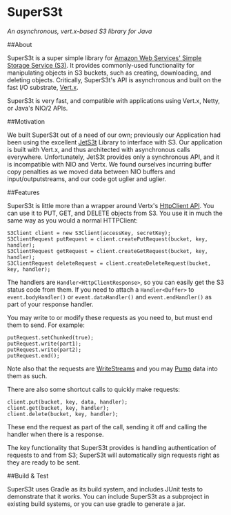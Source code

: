 SuperS3t
========

*An asynchronous, vert.x-based S3 library for Java* 

##About

SuperS3t is a super simple library for [Amazon Web Services' Simple Storage Service (S3)](http://aws.amazon.com/s3/). It provides commonly-used functionality for manipulating objects in S3 buckets, such as creating, downloading, and deleting objects. Critically, SuperS3t's API is asynchronous and built on the fast I/O substrate, [Vert.x](http://vertx.io). 

SuperS3t is very fast, and compatible with applications using Vert.x, Netty, or Java's NIO/2 APIs.

##Motivation

We built SuperS3t out of a need of our own; previously our Application had been using the excellent [JetS3t](http://www.jets3t.org) Library to interface with S3. Our application is built with Vert.x, and thus architected with asynchronous calls everywhere. Unfortunately, JetS3t provides only a synchronous API, and it is incompatible with NIO and Vertx. We found ourselves incurring buffer copy penalties as we moved data between NIO buffers and input/outputstreams, and our code got uglier and uglier. 

##Features

SuperS3t is little more than a wrapper around Vertx's [HttpClient API](http://vertx.io/core_manual_java.html#writing-http-clients). You can use it to PUT, GET, and DELETE objects from S3. You use it in much the same way as you would a normal HTTPClient:

    S3Client client = new S3Client(accessKey, secretKey);
    S3ClientRequest putRequest = client.createPutRequest(bucket, key, handler);
    S3ClientRequest getRequest = client.createGetRequest(bucket, key, handler);
    S3ClientRequest deleteRequest = client.createDeleteRequest(bucket, key, handler);

The handlers are `Handler<HttpClientResponse>`, so you can easily get the S3 status code from them. If you need to attach a `Handler<Buffer>` to `event.bodyHandler()` or `event.dataHandler()` and `event.endHandler()` as part of your response handler. 

You may write to or modify these requests as you need to, but must end them to send. For example:

    putRequest.setChunked(true);
    putRequest.write(part1);
    putRequest.write(part2);
    putRequest.end();
    
Note also that the requests are [WriteStreams](http://vertx.io/core_manual_java.html#writestream) and you may [Pump](http://vertx.io/core_manual_java.html#flow-control-streams-and-pumps) data into them as such. 

There are also some shortcut calls to quickly make requests:

    client.put(bucket, key, data, handler);
    client.get(bucket, key, handler);
    client.delete(bucket, key, handler);
    
These end the request as part of the call, sending it off and calling the handler when there is a response. 

The key functionality that SuperS3t provides is handling authentication of requests to and from S3; SuperS3t will automatically sign requests right as they are ready to be sent.

##Build & Test

SuperS3t uses Gradle as its build system, and includes JUnit tests to demonstrate that it works. You can include SuperS3t as a subproject in existing build systems, or you can use gradle to generate a jar.
